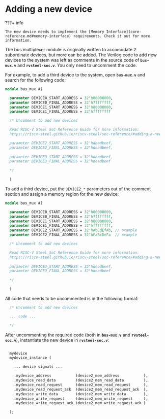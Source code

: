 # Adding a new device

???+ info

    The new device needs to implement the [Memory Interface](core-reference.md#memory-interface) requirements. Check it out for more information.

The bus multiplexer module is originally written to accomodate 2 subordinate devices, but more can be added. The Verilog code to add new devices to the system was left as comments in the source code of **`bus-mux.v`** and **`rvsteel-soc.v`**. You only need to uncomment the code.

For example, to add a third device to the system, open **`bus-mux.v`** and search for the following code:

``` systemverilog
module bus_mux #(

  parameter DEVICE0_START_ADDRESS = 32'h00000000,
  parameter DEVICE0_FINAL_ADDRESS = 32'h7fffffff,
  parameter DEVICE1_START_ADDRESS = 32'h80000000,
  parameter DEVICE1_FINAL_ADDRESS = 32'hffffffff

  /* Uncomment to add new devices

  Read RISC-V Steel SoC Reference Guide for more information:
  https://riscv-steel.github.io/riscv-steel/soc-reference/#adding-a-new-device

  parameter DEVICE2_START_ADDRESS = 32'hdeadbeef,
  parameter DEVICE2_FINAL_ADDRESS = 32'hdeadbeef,
  
  parameter DEVICE3_START_ADDRESS = 32'hdeadbeef,
  parameter DEVICE3_FINAL_ADDRESS = 32'hdeadbeef
  
  */

  )
```

To add a third device, put the `DEVICE2_*` parameters out of the comment section and assign a memory region for the new device:

``` systemverilog
module bus_mux #(

  parameter DEVICE0_START_ADDRESS = 32'h00000000,
  parameter DEVICE0_FINAL_ADDRESS = 32'h7fffffff,
  parameter DEVICE1_START_ADDRESS = 32'h80000000,
  parameter DEVICE1_FINAL_ADDRESS = 32'hffffffff,
  parameter DEVICE2_START_ADDRESS = 32'hAbCdEfAb, // example
  parameter DEVICE2_FINAL_ADDRESS = 32'hFaBcDeFa  // example

  /* Uncomment to add new devices

  Read RISC-V Steel SoC Reference Guide for more information:
  https://riscv-steel.github.io/riscv-steel/soc-reference/#adding-a-new-device  
  
  parameter DEVICE3_START_ADDRESS = 32'hdeadbeef,
  parameter DEVICE3_FINAL_ADDRESS = 32'hdeadbeef
  
  */

  )
```

All code that needs to be uncommented is in the following format:
``` systemverilog
  /* Uncomment to add new devices

  ... code ...

  */
```

After uncommenting the required code (both in **`bus-mux.v`** and **`rvsteel-soc.v`**), instantiate the new device in **`rvsteel-soc.v`**:

``` systemverilog

  mydevice
  mydevice_instance (

    ... device signals ...

    .mydevice_address           (device2_mem_address           ),
    .mydevice_read_data         (device2_mem_read_data         ),
    .mydevice_read_request      (device2_mem_read_request      ),
    .mydevice_read_request_ack  (device2_mem_read_request_ack  ),
    .mydevice_write_data        (device2_mem_write_data        ),
    .mydevice_write_request     (device2_mem_write_request     ),
    .mydevice_write_request_ack (device2_mem_write_request_ack )

  );

```

</br>
</br>
</br>
</br>
</br>
